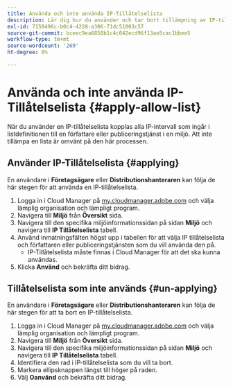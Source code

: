 ```yaml
---
title: Använda och inte använda IP-Tillåtelselista
description: Lär dig hur du använder och tar bort tillämpning av IP-tillåtelselista i miljöer.
exl-id: 7158496c-b0c4-4228-a306-71dc51003c57
source-git-commit: bceec9ea6858b1c4c042ecd96f13ae5cac1bbee5
workflow-type: tm+mt
source-wordcount: '269'
ht-degree: 0%

---
```



# Använda och inte använda IP-Tillåtelselista {#apply-allow-list}

När du använder en IP-tillåtelselista kopplas alla IP-intervall som ingår i listdefinitionen till en författare eller publiceringstjänst i en miljö. Att inte tillämpa en lista är omvänt på den här processen.

## Använder IP-Tillåtelselista {#applying}

En användare i **Företagsägare** eller **Distributionshanteraren** kan följa de här stegen för att använda en IP-tillåtelselista.

1. Logga in i Cloud Manager på [my.cloudmanager.adobe.com](https://my.cloudmanager.adobe.com/) och välja lämplig organisation och lämpligt program.
1. Navigera till **Miljö** från **Översikt** sida.
1. Navigera till den specifika miljöinformationssidan på sidan **Miljö** och navigera till **IP Tillåtelselista** tabell.
1. Använd inmatningsfälten högst upp i tabellen för att välja IP tillåtelselista och författaren eller publiceringstjänsten som du vill använda den på.
   * IP-Tillåtelselista måste finnas i Cloud Manager för att det ska kunna användas.
1. Klicka **Använd** och bekräfta ditt bidrag.

## Tillåtelselista som inte används {#un-applying}

En användare i **Företagsägare** eller **Distributionshanteraren** kan följa de här stegen för att ta bort en IP-tillåtelselista.

1. Logga in i Cloud Manager på [my.cloudmanager.adobe.com](https://my.cloudmanager.adobe.com/) och välja lämplig organisation och lämpligt program.
1. Navigera till **Miljö** från **Översikt** sida.
1. Navigera till den specifika miljöinformationssidan på sidan **Miljö** och navigera till **IP Tillåtelselista** tabell.
1. Identifiera den rad i IP-tillåtelselista som du vill ta bort.
1. Markera ellipsknappen längst till höger på raden.
1. Välj **Oanvänd** och bekräfta ditt bidrag.
